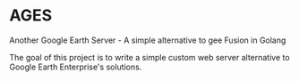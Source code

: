 # AGES
Another Google Earth Server - A simple alternative to gee Fusion in Golang

The goal of this project is to write a simple custom web server alternative to Google Earth Enterprise's solutions.
